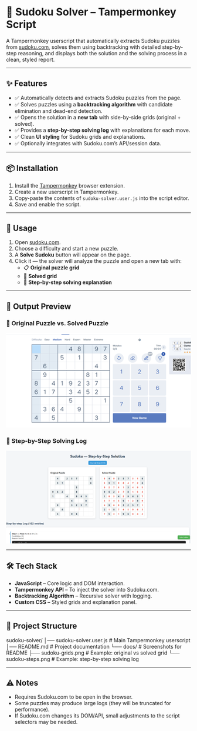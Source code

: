 # 🧩 Sudoku Solver – Tampermonkey Script  

A Tampermonkey userscript that automatically extracts Sudoku puzzles from [sudoku.com](https://sudoku.com), solves them using backtracking with detailed step-by-step reasoning, and displays both the solution and the solving process in a clean, styled report.  

---

## ✨ Features  

- ✅ Automatically detects and extracts Sudoku puzzles from the page.  
- ✅ Solves puzzles using a **backtracking algorithm** with candidate elimination and dead-end detection.  
- ✅ Opens the solution in a **new tab** with side-by-side grids (original + solved).  
- ✅ Provides a **step-by-step solving log** with explanations for each move.  
- ✅ Clean **UI styling** for Sudoku grids and explanations.  
- ✅ Optionally integrates with Sudoku.com’s API/session data.  

---

## 📦 Installation  

1. Install the [Tampermonkey](https://www.tampermonkey.net/) browser extension.  
2. Create a new userscript in Tampermonkey.  
3. Copy-paste the contents of `sudoku-solver.user.js` into the script editor.  
4. Save and enable the script.  

---

## 🚀 Usage  

1. Open [sudoku.com](https://sudoku.com).  
2. Choose a difficulty and start a new puzzle.  
3. A **Solve Sudoku** button will appear on the page.  
4. Click it — the solver will analyze the puzzle and open a new tab with:  
   - 📋 **Original puzzle grid**  
   - 🧮 **Solved grid**  
   - 📝 **Step-by-step solving explanation**  

---

## 🎨 Output Preview  

### 🔹 Original Puzzle vs. Solved Puzzle  
![Sudoku Grids Side by Side](docs/sudoku-grids.png)  

### 🔹 Step-by-Step Solving Log  
![Sudoku Solving Steps](docs/sudoku-steps.png)  

---

## 🛠️ Tech Stack  

- **JavaScript** – Core logic and DOM interaction.  
- **Tampermonkey API** – To inject the solver into Sudoku.com.  
- **Backtracking Algorithm** – Recursive solver with logging.  
- **Custom CSS** – Styled grids and explanation panel.  

---

## 📂 Project Structure  


sudoku-solver/
│── sudoku-solver.user.js # Main Tampermonkey userscript
│── README.md # Project documentation
└── docs/ # Screenshots for README
├── sudoku-grids.png # Example: original vs solved grid
└── sudoku-steps.png # Example: step-by-step solving log


---

## ⚠️ Notes  

- Requires Sudoku.com to be open in the browser.  
- Some puzzles may produce large logs (they will be truncated for performance).  
- If Sudoku.com changes its DOM/API, small adjustments to the script selectors may be needed.  




